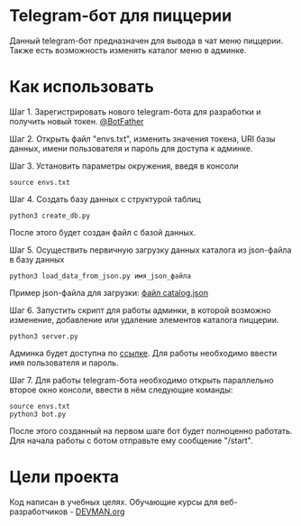 # Telegram-бот для пиццерии

Данный telegram-бот предназначен для вывода в чат меню пиццерии. Также есть возможность изменять каталог меню в админке.

# Как использовать

Шаг 1. Зарегистрировать нового telegram-бота для разработки и получить новый токен. [@BotFather](https://telegram.me/botfather)

Шаг 2. Открыть файл "envs.txt", изменить значения токена, URI базы данных, имени пользователя и пароль для доступа к админке.

Шаг 3. Установить параметры окружения, введя в консоли
```
source envs.txt
```

Шаг 4. Создать базу данных с структурой таблиц
```
python3 create_db.py
```
После этого будет создан файл с базой данных.

Шаг 5. Осуществить первичную загрузку данных каталога из json-файла в базу данных
```
python3 load_data_from_json.py имя_json_файла
```
Пример json-файла для загрузки: [файл catalog.json](https://download.ru/files/HsQAArSK)

Шаг 6. Запустить скрипт для работы админки, в которой возможно изменение, добавление или удаление элементов каталога пиццерии. 
```
python3 server.py
```
Админка будет доступна по [ссылке](http://localhost:5000/admin/). Для работы необходимо ввести имя пользователя и пароль. 

Шаг 7. Для работы telegram-бота необходимо открыть параллельно второе окно консоли, ввести в нём следующие команды:
```
source envs.txt
python3 bot.py
```
После этого созданный на первом шаге бот будет полноценно работать. Для начала работы с ботом отправьте ему сообщение "/start".

# Цели проекта

Код написан в учебных целях. Обучающие курсы для веб-разработчиков - [DEVMAN.org](https://devman.org)
